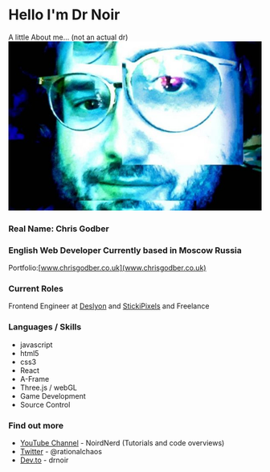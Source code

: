#  Hello I'm Dr Noir
A little About me... (not an actual dr)
![Chris](https://github.com/drnoir/drnoir/blob/master/pic.jpg)

### Real Name: Chris Godber
### English Web Developer Currently based in Moscow Russia
Portfolio:[www.chrisgodber.co.uk](www.chrisgodber.co.uk)

### Current Roles
Frontend Engineer at [Deslyon](https://deslyon.com/) and [StickiPixels](https://www.stikipixels.com/) and Freelance

### Languages / Skills
* javascript
* html5
* css3 
* React
* A-Frame
* Three.js / webGL
* Game Development
* Source Control

### Find out more
* [YouTube Channel](https://www.youtube.com/channel/UCdwx6HHyPoDTtL9iq1-sI3A) - NoirdNerd (Tutorials and code overviews)
* [Twitter](https://twitter.com/Rationalchaos)  - @rationalchaos
* [Dev.to](https://dev.to/drnoir) - drnoir